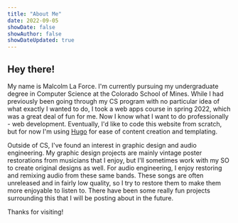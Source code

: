 ```yaml
---
title: "About Me"
date: 2022-09-05
showDate: false
showAuthor: false
showDateUpdated: true
---
```


## Hey there!

My name is Malcolm La Force. I'm currently pursuing my undergraduate degree in Computer Science at the Colorado School of Mines. While I had previously been going through my CS program with no particular idea of what exactly I wanted to do, I took a web apps course in spring 2022, which was a great deal of fun for me. Now I know what I want to do professionally - web development. Eventually, I'd like to code this website from scratch, but for now I'm using [Hugo](https://gohugo.io/) for ease of content creation and templating.

Outside of CS, I've found an interest in graphic design and audio engineering. My graphic design projects are mainly vintage poster restorations from musicians that I enjoy, but I'll sometimes work with my SO to create original designs as well. For audio engineering, I enjoy restoring and remixing audio from these same bands. These songs are often unreleased and in fairly low quality, so I try to restore them to make them more enjoyable to listen to. There have been some really fun projects surrounding this that I will be posting about in the future.

Thanks for visiting!